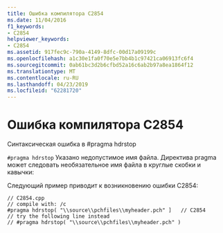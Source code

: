 ```yaml
---
title: Ошибка компилятора C2854
ms.date: 11/04/2016
f1_keywords:
- C2854
helpviewer_keywords:
- C2854
ms.assetid: 917fec9c-790a-4149-8dfc-00d17a09199c
ms.openlocfilehash: a1c30e1fa0f70e5e7bb4b1c97421ca06913fc6f4
ms.sourcegitcommit: 0ab61bc3d2b6cfbd52a16c6ab2b97a8ea1864f12
ms.translationtype: MT
ms.contentlocale: ru-RU
ms.lasthandoff: 04/23/2019
ms.locfileid: "62281720"
---
```

# <a name="compiler-error-c2854"></a>Ошибка компилятора C2854

Синтаксическая ошибка в #pragma hdrstop

`#pragma hdrstop` Указано недопустимое имя файла. Директива pragma может следовать необязательное имя файла в круглые скобки и кавычки:

Следующий пример приводит к возникновению ошибки C2854:

```
// C2854.cpp
// compile with: /c
#pragma hdrstop( "\\source\\pchfiles\\myheader.pch" ]   // C2854
// try the following line instead
// #pragma hdrstop( "\\source\\pchfiles\\myheader.pch" )
```